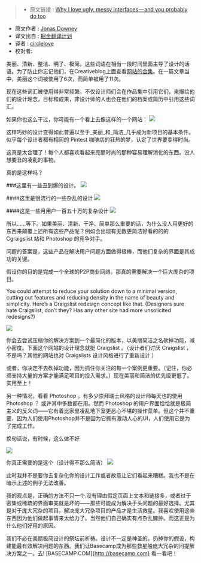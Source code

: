 >* 原文链接 : [Why I love ugly, messy interfaces — and you probably do too](https://m.signalvnoise.com/why-i-love-ugly-messy-interfaces-and-you-probably-do-too-edff4a896a83#.9ktye0b9m)
* 原文作者 : [Jonas Downey](https://medium.com/@jonasdowney)
* 译文出自 : [掘金翻译计划](https://github.com/xitu/gold-miner)
* 译者 : [circlelove](https://github.com/circlelove)
* 校对者:


美丽、清新、整洁、明了、极简。这些词语在相当一段时间里面主导了设计的话语。为了防止你忘记他们，在Creativeblog上面查看[网站的合集](http://www.creativebloq.com/portfolios/examples-712368)。在一篇文章当中，美丽这个词被使用了6次，而简单被用了11次。




现在这些词汇被使用得非常频繁。不仅设计师们会在作品集中引用它们，来描绘他们的设计理念，目标和成果，非设计师的人也会在他们的档案或简历中引用这些词汇。





如果你也这么干过，你可能有一个看上去像这样的一个网站：
![](http://ww3.sinaimg.cn/large/a490147fgw1f2p9je65eqj20wa0tuaix.jpg)



这样巧妙的设计变得如此普遍以至于_美丽_和_简洁_几乎成为新项目的基本条件。似乎每个设计者都有相同的 Pintest 咖啡店的狂热的梦，认定了世界要变得时尚。

 


这真是太合理了！每个人都喜欢看起来亮丽时尚的那种容易理解消化的东西。没人想要丑的凌乱的事物。


真的是这样吗？




###这里有一些丑到爆的设计。
![](http://ww3.sinaimg.cn/large/a490147fgw1f2p9lj1q9zj20xc0qrtl1.jpg)



####这里是很流行的一些杂乱的设计
![](http://ww1.sinaimg.cn/large/a490147fgw1f2p9lx308wj20xc0pqdka.jpg)


####这是一些月用户一百五十万的复杂设计
![](http://ww1.sinaimg.cn/large/a490147fgw1f2p9m8c0rnj20xc0riqdh.jpg)

所以……等下。如果美丽、清新、干净、简单那么重要的话，为什么没人用更好的东西来颠覆上述所有这些产品呢？例如会出现有无数更简洁好看的的的 Cgraigslist 站和 Photoshop 的竞争对手。

问题的答案是，这些产品在解决用户问题方面做得极棒，而他们复杂的界面是其成功的关键。

假设你的目的是完成一个全球的P2P商业网络。那真的需要解决一个巨大庞杂的项目。

You could attempt to reduce your solution down to a minimal version, cutting out features and reducing density in the name of beauty and simplicity. Here’s a Craigslist redesign concept like that. (Designers sure hate Craigslist, don’t they? Has any other site had more unsolicited redesigns?)

![](http://ww4.sinaimg.cn/large/a490147fgw1f2p9mpbsv9j20m80dwdha.jpg)

你会去尝试压缩你的解决方案到一个最简化的版本，以美丽简洁之名砍掉功能，减小密度。下面这个网站的设计理念就挺 Craigslist 。（设计者们讨厌 Craigslist ，不是吗？其他的网站也对 Craigslists 设计风格进行了重新设计 ）

或者，你决定不去砍掉功能，因为抓住你关注的每一个案例更重要。（记住，你必须支持大量的方案才能满足项目的投入需求。）现在美丽和简洁的优先级更低了。实用至上！


另一种情况，看看 Photoshop 。有多少崇拜瑞士风格的设计师每天也的使用 Photoshop ？ 或许其中多数都在用。然而 Photoshop 的用户界面恰恰就是极简主义的反义词——它有着比家里凌乱地下室更恶心不堪的操作菜单。但这个并不重要，因为人们使用Photoshop并不是因为它拥有激动人心的UI，人们使用它是为了完成工作。


换句话说，有时候，这么做不好


![](http://ww1.sinaimg.cn/large/a490147fgw1f2p9n56c23j20aq0bdwf0.jpg)

你真正需要的是这个（设计得不那么简洁）
![](http://ww4.sinaimg.cn/large/a490147fgw1f2p9ng4br1j20dh09e405.jpg)

此时我并不是要你去复杂化你的设计工作或者故意让它们看起来糟糕。我也不是在暗示上述的例子无法改善。

我的观点是，正确的方法不只一个.没有理由假定页面上文本和链接多，或者过于密集或稀疏的界面审美就是坏的——那些可能成为解决手头问题的最好选择。尤其是对于庞大冗杂的项目。解决庞大冗杂项目的产品才是生活救星。我喜欢使用这些东西因为他们做起事情来太给力了。当然他们自己确实有点杂乱臃肿。而这正是为什么他们好用的原因。





我们不必在美丽极简设计的祭坛前祈祷。设计不一定是神圣的。扔掉你的假设，构建能最有效解决问题的东西。我们让Basecamp成为那些救星般庞大冗杂的问提解决方案之一。去! [BASECAMP.COM]{http://basecamp.com} 看一看吧！


